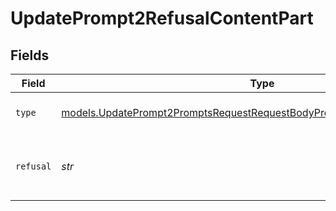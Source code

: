 # UpdatePrompt2RefusalContentPart


## Fields

| Field                                                                                                                                                    | Type                                                                                                                                                     | Required                                                                                                                                                 | Description                                                                                                                                              |
| -------------------------------------------------------------------------------------------------------------------------------------------------------- | -------------------------------------------------------------------------------------------------------------------------------------------------------- | -------------------------------------------------------------------------------------------------------------------------------------------------------- | -------------------------------------------------------------------------------------------------------------------------------------------------------- |
| `type`                                                                                                                                                   | [models.UpdatePrompt2PromptsRequestRequestBodyPromptMessages3ContentType](../models/updateprompt2promptsrequestrequestbodypromptmessages3contenttype.md) | :heavy_check_mark:                                                                                                                                       | The type of the content part.                                                                                                                            |
| `refusal`                                                                                                                                                | *str*                                                                                                                                                    | :heavy_check_mark:                                                                                                                                       | The refusal message generated by the model.                                                                                                              |